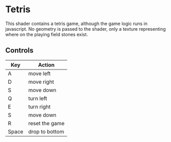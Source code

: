 # Tetris

This shader contains a tetris game, although the game logic runs in javascript.
No geometry is passed to the shader, only a texture representing where on the playing field stones exist.

## Controls

| Key | Action |
| --- | ------ |
|    A    | move left  |
|    D    | move right |
|    S    | move down  |
|    Q    | turn left  |
|    E    | turn right |
|    S    | move down  |
|    R    | reset the game |
|  Space  | drop to bottom |
